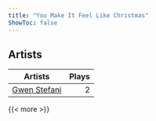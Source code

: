 ```yaml
---
title: "You Make It Feel Like Christmas"
ShowToc: false
---
```


## Artists
Artists | Plays 
----- | -----: 
[Gwen Stefani](/artists/gwen-stefani-36636) | 2

{{< more >}}